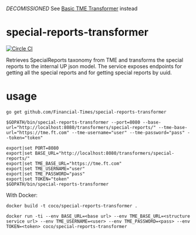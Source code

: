 *DECOMISSIONED*
See [Basic TME Transformer](https://github.com/Financial-Times/basic-tme-transformer) instead

# special-reports-transformer

[![Circle CI](https://circleci.com/gh/Financial-Times/special-reports-transformer/tree/master.png?style=shield)](https://circleci.com/gh/Financial-Times/special-reports-transformer/tree/master)

Retrieves SpecialReports taxonomy from TME and transforms the special reports to the internal UP json model.
The service exposes endpoints for getting all the special reports and for getting special reports by uuid.

# usage
`go get github.com/Financial-Times/special-reports-transformer`

`$GOPATH/bin/special-reports-transformer --port=8080 --base-url="http://localhost:8080/transformers/special-reports/" --tme-base-url="https://tme.ft.com" --tme-username="user" --tme-password="pass" --token="token"`
```
export|set PORT=8080
export|set BASE_URL="http://localhost:8080/transformers/special-reports/"
export|set TME_BASE_URL="https://tme.ft.com"
export|set TME_USERNAME="user"
export|set TME_PASSWORD="pass"
export|set TOKEN="token"
$GOPATH/bin/special-reports-transformer
```

With Docker:

`docker build -t coco/special-reports-transformer .`

`docker run -ti --env BASE_URL=<base url> --env TME_BASE_URL=<structure service url> --env TME_USERNAME=<user> --env TME_PASSWORD=<pass> --env TOKEN=<token> coco/special-reports-transformer`
